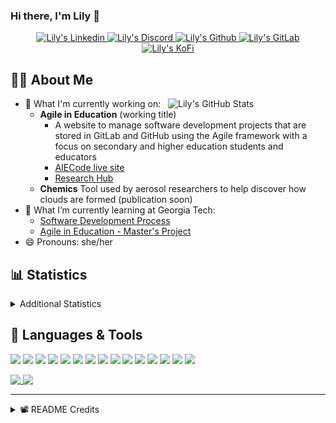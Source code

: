 ### Hi there, I'm Lily 👋

<!-- Trophies
<p align="center">
  <img alig src="https://github-profile-trophy.vercel.app/?username=Lilyheart&theme=nord&margin-w=15&margin-h=15&no-frame=true&rank=SECRET,SSS,SS,S,AAA,AA,A" />
</p>
-->
<p align="center">
  <a href="https://www.linkedin.com/in/lily-romano/">
    <img alt="Lily's Linkedin" src="https://img.shields.io/badge/linkedin-%230077B5.svg?&style=for-the-badge&logo=linkedin&logoColor=white" />
  </a>
  <a href="https://discordapp.com/users/Lilyheart#4493">
    <img alt="Lily's Discord" src="https://img.shields.io/badge/Discord-7289DA?style=for-the-badge&logo=discord&logoColor=white" />
  </a>
  <a href="https://github.com/Lilyheart">
    <img alt="Lily's Github" src="https://img.shields.io/badge/GitHub-100000?style=for-the-badge&logo=github&logoColor=white" />
  </a>
  <a href="https://gitlab.com/Lilyheart">
    <img alt="Lily's GitLab" src="https://img.shields.io/badge/GitLab-330F63?style=for-the-badge&logo=gitlab&logoColor=white" />
  </a>
  <a href="https://ko-fi.com/lilyheart">
    <img alt="Lily's KoFi" src="https://img.shields.io/badge/Ko--fi-F16061?style=for-the-badge&logo=ko-fi&logoColor=white" />
  </a>
  </p>

## 👩‍💻 About Me

<img align=right width="50%" alt="Lily's GitHub Stats" src="https://github-readme-stats.vercel.app/api?username=Lilyheart&count_private=true&hide_border=true&show_icons=true&bg_color=FFFFFF&title_color=32698E&text_color=282828&icon_color=32698E"/>

- 🔭 What I'm currently working on:
  - **Agile in Education** (working title)
    - A website to manage software development projects that are stored in GitLab and GitHub using the Agile framework with a focus on secondary and higher education students and educators
    - [AIECode live site](https://lilyheart.github.io/AIECode)
    - [Research Hub](https://agileineducation.notion.site/)
  - **Chemics** Tool used by aerosol researchers to help discover how clouds are formed (publication soon)
- 🌱 What I’m currently learning at Georgia Tech:
  - [Software Development Process](https://omscs.gatech.edu/cs-6300-software-development-process)
  - [Agile in Education - Master's Project](https://agileineducation.notion.site/)
- 😄 Pronouns: she/her

## 📊 Statistics

<details><summary>Additional Statistics</summary>

<!--START_SECTION:waka-->
![Profile Views](http://img.shields.io/badge/Profile%20Views-0-blue)

![Lines of code](https://img.shields.io/badge/From%20Hello%20World%20I%27ve%20Written--74%20Thousand%20lines%20of%20code-blue)

**🐱 My GitHub Data** 

> 🏆 132 Contributions in the Year 2022
 > 
> 📦 190.2 kB Used in GitHub's Storage 
 > 
> 💼 Opted to Hire
 > 
> 📜 19 Public Repositories 
 > 
> 🔑 22 Private Repositories  
 > 
**I'm an Early 🐤** 

```text
🌞 Morning    199 commits    ██████░░░░░░░░░░░░░░░░░░░   26.22% 
🌆 Daytime    294 commits    █████████░░░░░░░░░░░░░░░░   38.74% 
🌃 Evening    224 commits    ███████░░░░░░░░░░░░░░░░░░   29.51% 
🌙 Night      42 commits     █░░░░░░░░░░░░░░░░░░░░░░░░   5.53%

```
📅 **I'm Most Productive on Friday** 

```text
Monday       118 commits    ████░░░░░░░░░░░░░░░░░░░░░   15.55% 
Tuesday      82 commits     ██░░░░░░░░░░░░░░░░░░░░░░░   10.8% 
Wednesday    134 commits    ████░░░░░░░░░░░░░░░░░░░░░   17.65% 
Thursday     69 commits     ██░░░░░░░░░░░░░░░░░░░░░░░   9.09% 
Friday       169 commits    █████░░░░░░░░░░░░░░░░░░░░   22.27% 
Saturday     93 commits     ███░░░░░░░░░░░░░░░░░░░░░░   12.25% 
Sunday       94 commits     ███░░░░░░░░░░░░░░░░░░░░░░   12.38%

```


📊 **This Week I Spent My Time On** 

```text
⌚︎ Time Zone: America/New_York

💬 Programming Languages: 
JavaScript               14 hrs 44 mins      ███████████████░░░░░░░░░░   60.73% 
Python                   4 hrs 12 mins       ████░░░░░░░░░░░░░░░░░░░░░   17.32% 
Markdown                 1 hr 49 mins        ██░░░░░░░░░░░░░░░░░░░░░░░   7.54% 
JSON                     1 hr 26 mins        █░░░░░░░░░░░░░░░░░░░░░░░░   5.9% 
Other                    52 mins             █░░░░░░░░░░░░░░░░░░░░░░░░   3.64%

🔥 Editors: 
VS Code                  24 hrs 5 mins       ████████████████████████░   99.25% 
Vim                      10 mins             ░░░░░░░░░░░░░░░░░░░░░░░░░   0.75%

🐱‍💻 Projects: 
monumenta_gear           16 hrs 43 mins      █████████████████░░░░░░░░   68.9% 
monumenta-automation     5 hrs 13 mins       █████░░░░░░░░░░░░░░░░░░░░   21.55% 
6300Spring22nromano8     1 hr 39 mins        █░░░░░░░░░░░░░░░░░░░░░░░░   6.83% 
Unknown Project          22 mins             ░░░░░░░░░░░░░░░░░░░░░░░░░   1.53% 
6300Spring22Team011      17 mins             ░░░░░░░░░░░░░░░░░░░░░░░░░   1.19%

💻 Operating System: 
Linux                    24 hrs 16 mins      █████████████████████████   100.0%

```

**I Mostly Code in JavaScript** 

```text
JavaScript               13 repos            ████████░░░░░░░░░░░░░░░░░   34.21% 
Java                     7 repos             ████░░░░░░░░░░░░░░░░░░░░░   18.42% 
HTML                     6 repos             ████░░░░░░░░░░░░░░░░░░░░░   15.79% 
Python                   3 repos             ██░░░░░░░░░░░░░░░░░░░░░░░   7.89% 
Arduino                  1 repo              ░░░░░░░░░░░░░░░░░░░░░░░░░   2.63%

```


**Timeline**

![Chart not found](https://raw.githubusercontent.com/Lilyheart/Lilyheart/main/charts/bar_graph.png) 


 Last Updated on 18/02/2022 08:13:13 UTC
<!--END_SECTION:waka-->
</details>

## 💬 Languages & Tools

<!-- https://simpleicons.org/ -->

![](https://img.shields.io/badge/OS-Linux-informational?style=flat&logo=linux&logoColor=white&color=32698E)
![](https://img.shields.io/badge/Editor-Atom-informational?style=flat&logo=Atom&logoColor=white&color=32698E)
![](https://img.shields.io/badge/Code-Java-informational?style=flat&logo=java&logoColor=white&color=32698E)
![](https://img.shields.io/badge/Code-Javascript-informational?style=flat&logo=javascript&logoColor=white&color=32698E)
![](https://img.shields.io/badge/Code-Typescript-informational?style=flat&logo=typescript&logoColor=white&color=32698E)
![](https://img.shields.io/badge/Code-SASS-informational?style=flat&logo=Sass&logoColor=white&color=32698E)
![](https://img.shields.io/badge/Code-SCSS-informational?style=flat&logo=Sass&logoColor=white&color=32698E)
![](https://img.shields.io/badge/Code-Postcss-informational?style=flat&logo=Postcss&logoColor=white&color=32698E)
![](https://img.shields.io/badge/Code-Bootstrap-informational?style=flat&logo=Bootstrap&logoColor=white&color=32698E)
![](https://img.shields.io/badge/Code-Angular-informational?style=flat&logo=Angular&logoColor=white&color=32698E)
![](https://img.shields.io/badge/Code-Webpack-informational?style=flat&logo=Webpack&logoColor=white&color=32698E)
![](https://img.shields.io/badge/Code-Markdown-informational?style=flat&logo=Markdown&logoColor=white&color=32698E)
![](https://img.shields.io/badge/Code-Python-informational?style=flat&logo=python&logoColor=white&color=32698E)
![](https://img.shields.io/badge/Shell-Bash-informational?style=flat&logo=gnu-bash&logoColor=white&color=32698E)
![](https://img.shields.io/badge/VCS-Git-informational?style=flat&logo=git&logoColor=white&color=32698E)

<a href="#">
  <img align="top" max-width="49%" src="https://github-readme-stats.vercel.app/api/top-langs/?username=Lilyheart&hide_border=true&bg_color=FFFFFF&title_color=32698E&text_color=282828&icon_color=32698E&layout=compact" />
</a>
<a href="#">
  <img align="top" max-width="50%" src="https://github-readme-stats.vercel.app/api/wakatime?username=Lily&hide_border=true&bg_color=FFFFFF&title_color=32698E&text_color=282828&icon_color=32698E" />
</a>


----

<details><summary>📽️ README Credits</summary>

- [Badges 4 README](https://github.com/alexandresanlim/Badges4-README.md-Profile)
- [GitHub Readme Stats](https://github.com/anuraghazra/github-readme-stats)
- [GitHub Readme Streak Stats](https://github.com/DenverCoder1/github-readme-streak-stats)
- [Waka Readme Stats](https://github.com/anmol098/waka-readme-stats)
- [Sheilds.io](https://shields.io/)

</details>
